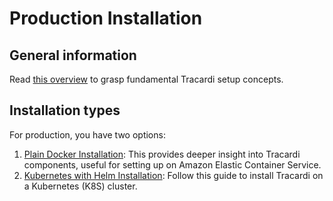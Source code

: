 # Production Installation

## General information

Read [this overview](guide.md) to grasp fundamental Tracardi setup concepts.

## Installation types

For production, you have two options:

1. [Plain Docker Installation](docker/index.md): This provides deeper insight into Tracardi components, useful for
   setting up on Amazon Elastic Container Service.
2. [Kubernetes with Helm Installation](k8s/index.md): Follow this guide to install Tracardi on a Kubernetes (K8S)
   cluster.

